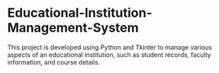 # Educational-Institution-Management-System
This project is developed using Python and Tkinter to manage various aspects of an educational institution, such as student records, faculty information, and course details.
